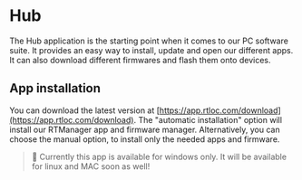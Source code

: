 # Hub

The Hub application is the starting point when it comes to our PC software suite. It provides an easy way to install, update and open our different apps. It can also download different firmwares and flash them onto devices. 

## App installation

You can download the latest version at [https://app.rtloc.com/download](https://app.rtloc.com/download). The "automatic installation" option will install our RTManager app and firmware manager. Alternatively, you can choose the manual option, to install only the needed apps and firmware.

> :hammer: Currently this app is available for windows only. It will be available for linux and MAC soon as well!
